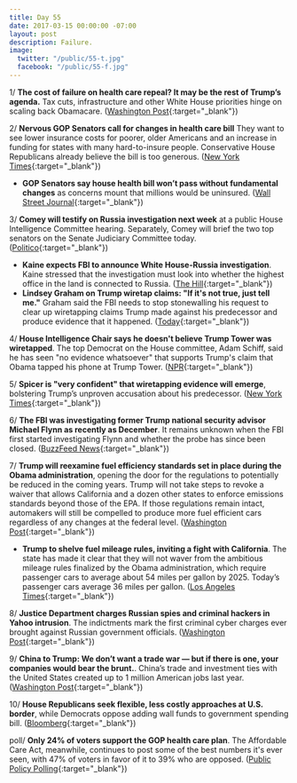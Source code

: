 ```yaml
---
title: Day 55
date: 2017-03-15 00:00:00 -07:00
layout: post
description: Failure.
image:
  twitter: "/public/55-t.jpg"
  facebook: "/public/55-f.jpg"
---
```


1/ **The cost of failure on health care repeal? It may be the rest of Trump’s agenda.** Tax cuts, infrastructure and other White House priorities hinge on scaling back Obamacare. ([Washington Post](https://www.washingtonpost.com/politics/the-cost-of-failure-on-health-care-it-may-be-the-rest-of-trumps-agenda/2017/03/14/f502a846-08be-11e7-93dc-00f9bdd74ed1_story.html){:target="_blank"})

2/ **Nervous GOP Senators call for changes in health care bill** They want to see lower insurance costs for poorer, older Americans and an increase in funding for states with many hard-to-insure people. Conservative House Republicans already believe the bill is too generous. ([New York Times](https://www.nytimes.com/2017/03/14/us/politics/paul-ryan-health-care.html){:target="_blank"})

* **GOP Senators say house health bill won’t pass without fundamental changes** as concerns mount that millions would be uninsured. ([Wall Street Journal](https://www.wsj.com/articles/gop-senators-say-house-health-bill-wont-pass-without-changes-1489535394){:target="_blank"})

3/ **Comey will testify on Russia investigation next week** at a public House Intelligence Committee hearing. Separately, Comey will brief the two top senators on the Senate Judiciary Committee today. ([Politico](https://secure.politico.com/story/2017/03/comey-will-testify-publicly-on-russia-investigation-next-week-236081){:target="_blank"})

* **Kaine expects FBI to announce White House-Russia investigation**. Kaine stressed that the investigation must look into whether the highest office in the land is connected to Russia. ([The Hill](http://thehill.com/homenews/administration/324031-kaine-expects-fbi-to-announce-white-house-russia-investigation){:target="_blank"})
* **Lindsey Graham on Trump wiretap claims: "If it's not true, just tell me."** Graham said the FBI needs to stop stonewalling his request to clear up wiretapping claims Trump made against his predecessor and produce evidence that it happened. ([Today](http://www.today.com/news/lindsey-graham-trump-wiretap-claims-if-it-s-not-true-t109239){:target="_blank"})

4/ **House Intelligence Chair says he doesn't believe Trump Tower was wiretapped**. The top Democrat on the House committee, Adam Schiff, said he has seen "no evidence whatsoever" that supports Trump's claim that Obama tapped his phone at Trump Tower. ([NPR](http://www.npr.org/2017/03/15/520252977/house-intelligence-chair-no-evidence-of-alleged-trump-tower-wiretap){:target="_blank"})

5/ **Spicer is "very confident" that wiretapping evidence will emerge**, bolstering Trump’s unproven accusation about his predecessor. ([New York Times](https://www.nytimes.com/2017/03/14/us/politics/trump-obama-wiretapping-sean-spicer.html){:target="_blank"})

6/ **The FBI was investigating former Trump national security advisor Michael Flynn as recently as December**. It remains unknown when the FBI first started investigating Flynn and whether the probe has since been closed. ([BuzzFeed News](https://www.buzzfeed.com/alimwatkins/former-top-trump-aide-mike-flynn-was-investigated-by-the-fbi){:target="_blank"})

7/ **Trump will reexamine fuel efficiency standards set in place during the Obama administration**, opening the door for the regulations to potentially be reduced in the coming years. Trump will not take steps to revoke a waiver that allows California and a dozen other states to enforce emissions standards beyond those of the EPA. If those regulations remain intact, automakers will still be compelled to produce more fuel efficient cars regardless of any changes at the federal level. ([Washington Post](https://www.washingtonpost.com/news/innovations/wp/2017/03/15/trump-to-pull-back-epas-fuel-efficiency-determination-opening-the-door-for-reduced-standards/){:target="_blank"})

* **Trump to shelve fuel mileage rules, inviting a fight with California**. The state has made it clear that they will not waver from the ambitious mileage rules finalized by the Obama administration, which require passenger cars to average about 54 miles per gallon by 2025. Today’s passenger cars average 36 miles per gallon. ([Los Angeles Times](http://www.latimes.com/politics/la-na-pol-trump-autos-20170315-story.html){:target="_blank"})

8/ **Justice Department charges Russian spies and criminal hackers in Yahoo intrusion**. The indictments mark the first criminal cyber charges ever brought against Russian government officials. ([Washington Post](https://www.washingtonpost.com/world/national-security/justice-department-charging-russian-spies-and-criminal-hackers-for-yahoo-intrusion/2017/03/15/64b98e32-0911-11e7-93dc-00f9bdd74ed1_story.html){:target="_blank"})

9/ **China to Trump: We don’t want a trade war — but if there is one, your companies would bear the brunt.**. China’s trade and investment ties with the United States created up to 1 million American jobs last year. ([Washington Post](https://www.washingtonpost.com/world/china-tells-trump-we-dont-want-a-trade-war-but-us-firms-would-suffer-most/2017/03/15/4e93c3da-0942-11e7-8884-96e6a6713f4b_story.html){:target="_blank"})

10/ **House Republicans seek flexible, less costly approaches at U.S. border**, while Democrats oppose adding wall funds to government spending bill. ([Bloomberg](https://www.bloomberg.com/politics/articles/2017-03-15/house-republicans-take-their-own-path-on-trump-s-border-wall){:target="_blank"})

poll/ **Only 24% of voters support the GOP health care plan**. The Affordable Care Act, meanwhile, continues to post some of the best numbers it's ever seen, with 47% of voters in favor of it to 39% who are opposed. ([Public Policy Polling](http://www.publicpolicypolling.com/main/2017/03/only-24-of-voters-support-gop-health-care-plan.html){:target="_blank"})